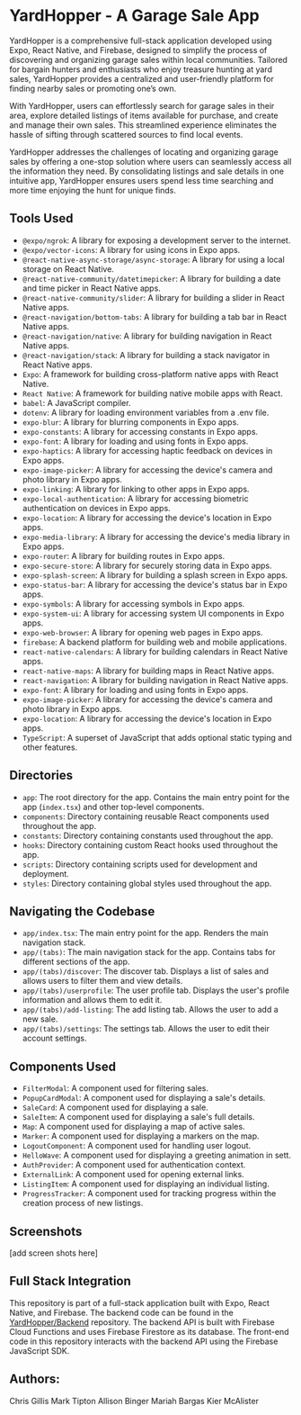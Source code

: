 # YardHopper - A Garage Sale App

YardHopper is a comprehensive full-stack application developed using Expo, React Native, and Firebase, designed to simplify the process of discovering and organizing garage sales within local communities. Tailored for bargain hunters and enthusiasts who enjoy treasure hunting at yard sales, YardHopper provides a centralized and user-friendly platform for finding nearby sales or promoting one’s own.

With YardHopper, users can effortlessly search for garage sales in their area, explore detailed listings of items available for purchase, and create and manage their own sales. This streamlined experience eliminates the hassle of sifting through scattered sources to find local events.

YardHopper addresses the challenges of locating and organizing garage sales by offering a one-stop solution where users can seamlessly access all the information they need. By consolidating listings and sale details in one intuitive app, YardHopper ensures users spend less time searching and more time enjoying the hunt for unique finds.

## Tools Used

* `@expo/ngrok`: A library for exposing a development server to the internet.
* `@expo/vector-icons`: A library for using icons in Expo apps.
* `@react-native-async-storage/async-storage`: A library for using a local storage on React Native.
* `@react-native-community/datetimepicker`: A library for building a date and time picker in React Native apps.
* `@react-native-community/slider`: A library for building a slider in React Native apps.
* `@react-navigation/bottom-tabs`: A library for building a tab bar in React Native apps.
* `@react-navigation/native`: A library for building navigation in React Native apps.
* `@react-navigation/stack`: A library for building a stack navigator in React Native apps.
* `Expo`: A framework for building cross-platform native apps with React Native.
* `React Native`: A framework for building native mobile apps with React.
* `babel`: A JavaScript compiler.
* `dotenv`: A library for loading environment variables from a .env file.
* `expo-blur`: A library for blurring components in Expo apps.
* `expo-constants`: A library for accessing constants in Expo apps.
* `expo-font`: A library for loading and using fonts in Expo apps.
* `expo-haptics`: A library for accessing haptic feedback on devices in Expo apps.
* `expo-image-picker`: A library for accessing the device's camera and photo library in Expo apps.
* `expo-linking`: A library for linking to other apps in Expo apps.
* `expo-local-authentication`: A library for accessing biometric authentication on devices in Expo apps.
* `expo-location`: A library for accessing the device's location in Expo apps.
* `expo-media-library`: A library for accessing the device's media library in Expo apps.
* `expo-router`: A library for building routes in Expo apps.
* `expo-secure-store`: A library for securely storing data in Expo apps.
* `expo-splash-screen`: A library for building a splash screen in Expo apps.
* `expo-status-bar`: A library for accessing the device's status bar in Expo apps.
* `expo-symbols`: A library for accessing symbols in Expo apps.
* `expo-system-ui`: A library for accessing system UI components in Expo apps.
* `expo-web-browser`: A library for opening web pages in Expo apps.
* `firebase`: A backend platform for building web and mobile applications.
* `react-native-calendars`: A library for building calendars in React Native apps.
* `react-native-maps`: A library for building maps in React Native apps.
* `react-navigation`: A library for building navigation in React Native apps.
* `expo-font`: A library for loading and using fonts in Expo apps.
* `expo-image-picker`: A library for accessing the device's camera and photo library in Expo apps.
* `expo-location`: A library for accessing the device's location in Expo apps.
* `TypeScript`: A superset of JavaScript that adds optional static typing and other features.

## Directories

* `app`: The root directory for the app. Contains the main entry point for the app (`index.tsx`) and other top-level components.
* `components`: Directory containing reusable React components used throughout the app.
* `constants`: Directory containing constants used throughout the app.
* `hooks`: Directory containing custom React hooks used throughout the app.
* `scripts`: Directory containing scripts used for development and deployment.
* `styles`: Directory containing global styles used throughout the app.


## Navigating the Codebase

* `app/index.tsx`: The main entry point for the app. Renders the main navigation stack.
* `app/(tabs)`: The main navigation stack for the app. Contains tabs for different sections of the app.
* `app/(tabs)/discover`: The discover tab. Displays a list of sales and allows users to filter them and view details.
* `app/(tabs)/userprofile`: The user profile tab. Displays the user's profile information and allows them to edit it.
* `app/(tabs)/add-listing`: The add listing tab. Allows the user to add a new sale.
* `app/(tabs)/settings`: The settings tab. Allows the user to edit their account settings.

## Components Used

* `FilterModal`: A component used for filtering sales.
* `PopupCardModal`: A component used for displaying a sale's details.
* `SaleCard`: A component used for displaying a sale.
* `SaleItem`: A component used for displaying a sale's full details.
* `Map`: A component used for displaying a map of active sales.
* `Marker`: A component used for displaying a markers on the map.
* `LogoutComponent`: A component used for handling user logout.
* `HelloWave`: A component used for displaying a greeting animation in sett.
* `AuthProvider`: A component used for authentication context.
* `ExternalLink`: A component used for opening external links.
* `ListingItem`: A component used for displaying an individual listing.
* `ProgressTracker`: A component used for tracking progress within the creation process of new listings.

## Screenshots

[add screen shots here]

## Full Stack Integration

This repository is part of a full-stack application built with Expo, React Native, and Firebase. The backend code can be found in the [YardHopper/Backend](https://github.com/YardHopper/Backend) repository. The backend API is built with Firebase Cloud Functions and uses Firebase Firestore as its database. The front-end code in this repository interacts with the backend API using the Firebase JavaScript SDK.

## Authors:
Chris Gillis
Mark Tipton
Allison Binger
Mariah Bargas
Kier McAlister
